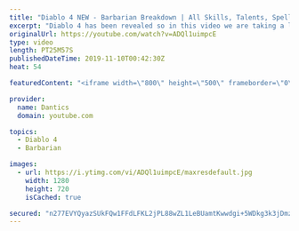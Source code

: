 ```yaml
---
title: "Diablo 4 NEW - Barbarian Breakdown | All Skills, Talents, Spells (demo)"
excerpt: "Diablo 4 has been revealed so in this video we are taking a look at The Barbarian, all his spells, skills, talents and more. Sorc: https://youtu.be/ZYpmrhvpNc8 ..."
originalUrl: https://youtube.com/watch?v=ADQl1uimpcE
type: video
length: PT25M57S
publishedDateTime: 2019-11-10T00:42:30Z
heat: 54

featuredContent: "<iframe width=\"800\" height=\"500\" frameborder=\"0\" src=\"https://www.youtube.com/embed/ADQl1uimpcE\" allow=\"accelerometer; autoplay; encrypted-media; gyroscope; picture-in-picture\" allowfullscreen></iframe>"

provider:
  name: Dantics
  domain: youtube.com

topics:
  - Diablo 4
  - Barbarian

images:
  - url: https://i.ytimg.com/vi/ADQl1uimpcE/maxresdefault.jpg
    width: 1280
    height: 720
    isCached: true

secured: "n277EVYQyazSUkFQw1FFdLFKL2jPL88wZL1LeBUamtKwwdgi+5WDkg3k3jDmzWYftCWY8rDP0AdiQk9PajzwfKiUCTBmISBisC3V0eOnonEdyHh8z+wmm+oDF7+fVJaOYzq+FBktBb6UTh5jcY8eZWv5LTMf7WtJz+2zGpShuAM/cc+9BHEUpIvyfiGBozAX5BIq/9Vk540Fy5KadGtMmKwgtEYuMbzAADsujKXHzmYbWfyl9TDJBWhGimsaCbrsuK4HbE1c5eem5AOdoX+er0fhqYPQYN9b0iLD8d3FE97gsmqfomaagobrgIX5JddRpVUYjaiBMjhAXp2mCl+L45M7U4SIDPrAXLAaOFs8zR3fudEJQeY5WlJOaKQteV75a5IsPEQRbymfK/OUCrNxWA==;4n+3WoEDDiKp8RXRe6yxnQ=="
---
```



